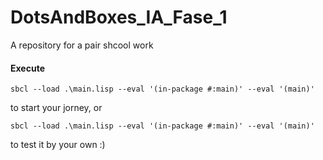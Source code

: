 # DotsAndBoxes_IA_Fase_1
A repository for a pair shcool work

#### Execute
```console
sbcl --load .\main.lisp --eval '(in-package #:main)' --eval '(main)'
```
to start your jorney, or
```console
sbcl --load .\main.lisp --eval '(in-package #:main)' --eval '(main)'
```
to test it by your own :)
